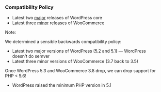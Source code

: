 ### Compatibility Policy

* <!-- .element: class="fragment" --> Latest two <u>major</u> releases of WordPress core
* <!-- .element: class="fragment" --> Latest three <u>minor</u> releases of WooCommerce

Note:

We determined a sensible backwards compatibility policy:
- Latest two major versions of WordPress (5.2 and 5.1)
  — WordPress doesn't do semver
- Latest three minor versions of WooCommerce (3.7 back to 3.5)

Once WordPress 5.3 and WooCommerce 3.8 drop, we can drop support for PHP < 5.6!
- WordPress raised the minimum PHP version in 5.1
